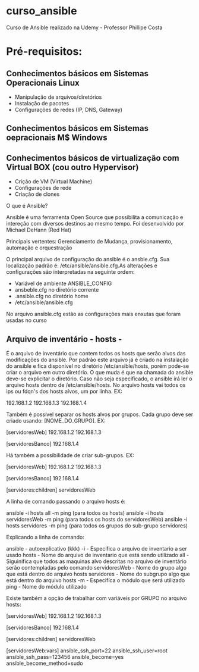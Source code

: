 # curso_ansible
Curso de Ansible realizado na Udemy - Professor Phillipe Costa

# Pré-requisitos:

## Conhecimentos básicos em Sistemas Operacionais Linux
  * Manipulação de arquivos/diretórios
  * Instalação de pacotes
  * Configurações de redes (IP, DNS, Gateway)
  
## Conhecimentos básicos em Sistemas oepracionais M$ Windows

## Conhecimentos básicos de virtualização com Virtual BOX (cou outro Hypervisor)
  * Crição  de VM (Virtual Machine)
  * Configurações de rede
  * Criação de clones
  
O que é Ansible?

Ansible é uma ferramenta Open Source que possibilita a comunicação e intereção com diversos destinos ao mesmo tempo. Foi desenvolvido por Michael DeHann (Red Hat)

Principais vertentes: Gerenciamento de Mudança,  provisionamento, automação e orquestração

O principal arquivo de configuração do ansible é o ansble.cfg. Sua localização padrão é: /etc/ansible/ansible.cfg.As alterações e configurações são interpretadas na seguinte ordem:

  * Variável de ambiente ANSIBLE_CONFIG
  * ansbeble.cfg no diretório corrente
  * .ansible.cfg no diretório home
  * /etc/ansible/ansible.cfg
 
 No arquivo ansible.cfg estão as configurações mais enxutas que foram usadas no curso
 
 ## Arquivo de inventário - hosts -
 
 É o arquivo de inventário que contem todos os hosts que serão alvos das modificações do ansible. Por padrão este arquivo já é criado na instalação do ansible e fica disponível no diretório /etc/ansible/hosts, porém pode-se criar o arquivo em outro diretório. O que muda é que na chamada do ansible deve-se explicitar o diretório. Caso não seja especificado, o ansible irá ler o arquivo hosts dentro de /etc/ansible/hosts.  No arquivo hosts vai todos os ips ou fdqn's dos hosts alvos, um por linha. EX:
 
192.168.1.2
192.168.1.3
192.168.1.4
 
Também é possível separar os hosts alvos por grupos. Cada grupo deve ser criado usando: [NOME_DO_GRUPO]. EX:

[servidoresWeb]
192.168.1.2
192.168.1.3

[servidoresBanco]
192.168.1.4

Há também a possibilidade de criar sub-grupos. EX:

[servidoresWeb]
192.168.1.2
192.168.1.3

[servidoresBanco]
192.168.1.4

[servidores:children]
servidoresWeb

 
A linha de comando passando o arquivo hosts é: 

ansible -i hosts all -m ping (para todos os hosts)
ansible -i hosts servidoresWeb -m ping (para todos os hosts do servidoresWeb)
ansible -i hosts servidores -m ping (para todos os grupos do sub-grupo servidores)


Explicando a linha de comando: 

ansible - autoexplicativo (kkk)
-i - Especifica o arquivo de inventario a ser usado
hosts - Nome do arquivo de inventario que está sendo utilizado
all - Siguinifica que todos as maquinas alvo descritas no arquivo de inventário serão contempladas pelo comando
servidoresWeb - Nome do grupo algo que está dentro do arquivo hosts
servidores - Nome do subgrupo algo que está dentro do arquivo hosts
-m - Especifíca o módulo que será utilizado
ping - Nome do módulo utilizado

Existe também a opção de trabalhar com variáveis por GRUPO no arquivo hosts:

[servidoresWeb]
192.168.1.2
192.168.1.3

[servidoresBanco]
192.168.1.4

[servidores:children]
servidoresWeb

[servidoresWeb:vars]
ansible_ssh_port=22
ansible_ssh_user=root
ansible_ssh_pass=123456
ansible_become=yes
ansible_become_method=sudo



 
 
 
 
 

